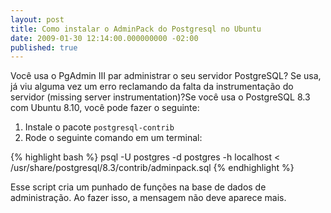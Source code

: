 ```yaml
---
layout: post
title: Como instalar o AdminPack do Postgresql no Ubuntu
date: 2009-01-30 12:14:00.000000000 -02:00
published: true
---
```

Você usa o PgAdmin III par administrar o seu servidor PostgreSQL? Se usa, já viu alguma vez um erro reclamando da falta da instrumentação do servidor (missing server instrumentation)?Se você usa o PostgreSQL 8.3 com Ubuntu 8.10, você pode fazer o seguinte:

1) Instale o pacote `postgresql-contrib`
2) Rode o seguinte comando em um terminal:

{% highlight bash %}
psql -U postgres -d postgres -h localhost < /usr/share/postgresql/8.3/contrib/adminpack.sql
{% endhighlight %}

Esse script cria um punhado de funções na base de dados de administração. Ao fazer isso, a mensagem não deve aparece mais.
